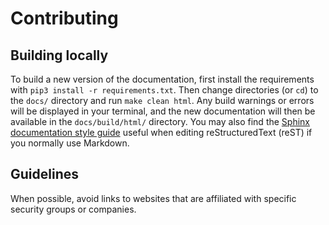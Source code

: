 # Contributing

## Building locally

To build a new version of the documentation, first install
the requirements with `pip3 install -r requirements.txt`.
Then change directories (or `cd`) to the `docs/` directory
and run `make clean html`.
Any build warnings or errors will be displayed in your terminal,
and the new documentation will then be available in the `docs/build/html/` directory.
You may also find the
[Sphinx documentation style guide](https://documentation-style-guide-sphinx.readthedocs.io/en/latest/style-guide.html)
useful when editing reStructuredText (reST) if you normally use Markdown.

## Guidelines

When possible, avoid links to websites that are affiliated with
specific security groups or companies.
